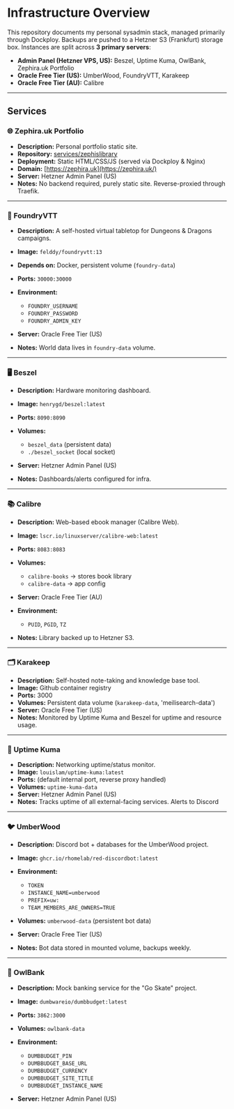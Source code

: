 # Infrastructure Overview

This repository documents my personal sysadmin stack, managed primarily through Dockploy.
Backups are pushed to a Hetzner S3 (Frankfurt) storage box.
Instances are split across **3 primary servers**:

* **Admin Panel (Hetzner VPS, US):** Beszel, Uptime Kuma, OwlBank, Zephira.uk Portfolio
* **Oracle Free Tier (US):** UmberWood, FoundryVTT, Karakeep
* **Oracle Free Tier (AU):** Calibre

---

## Services

### 🌐 Zephira.uk Portfolio

* **Description:** Personal portfolio static site.
* **Repository:** [services/zephislibrary](https://github.com/Zephira58/sysadmin/tree/main/services/zephislibrary)
* **Deployment:** Static HTML/CSS/JS (served via Dockploy & Nginx)
* **Domain:** [https://zephira.uk](https://zephira.uk/)
* **Server:** Hetzner Admin Panel (US)
* **Notes:** No backend required, purely static site. Reverse-proxied through Traefik.

---

### 🎲 FoundryVTT

* **Description:** A self-hosted virtual tabletop for Dungeons & Dragons campaigns.
* **Image:** `felddy/foundryvtt:13`
* **Depends on:** Docker, persistent volume (`foundry-data`)
* **Ports:** `30000:30000`
* **Environment:**

  * `FOUNDRY_USERNAME`
  * `FOUNDRY_PASSWORD`
  * `FOUNDRY_ADMIN_KEY`
* **Server:** Oracle Free Tier (US)
* **Notes:** World data lives in `foundry-data` volume.

---

### 🖥️ Beszel

* **Description:** Hardware monitoring dashboard.
* **Image:** `henrygd/beszel:latest`
* **Ports:** `8090:8090`
* **Volumes:**

  * `beszel_data` (persistent data)
  * `./beszel_socket` (local socket)
* **Server:** Hetzner Admin Panel (US)
* **Notes:** Dashboards/alerts configured for infra.

---

### 📚 Calibre

* **Description:** Web-based ebook manager (Calibre Web).
* **Image:** `lscr.io/linuxserver/calibre-web:latest`
* **Ports:** `8083:8083`
* **Volumes:**

  * `calibre-books` → stores book library
  * `calibre-data` → app config
* **Server:** Oracle Free Tier (AU)
* **Environment:**

  * `PUID`, `PGID`, `TZ`
* **Notes:** Library backed up to Hetzner S3.

---

### 🗂️ Karakeep

* **Description:** Self-hosted note-taking and knowledge base tool.
* **Image:** Github container registry
* **Ports:** 3000
* **Volumes:** Persistent data volume (`karakeep-data`, 'meilisearch-data')
* **Server:** Oracle Free Tier (US)
* **Notes:** Monitored by Uptime Kuma and Beszel for uptime and resource usage.

---

### 📡 Uptime Kuma

* **Description:** Networking uptime/status monitor.
* **Image:** `louislam/uptime-kuma:latest`
* **Ports:** (default internal port, reverse proxy handled)
* **Volumes:** `uptime-kuma-data`
* **Server:** Hetzner Admin Panel (US)
* **Notes:** Tracks uptime of all external-facing services. Alerts to Discord

---

### 🐦 UmberWood

* **Description:** Discord bot + databases for the UmberWood project.
* **Image:** `ghcr.io/rhomelab/red-discordbot:latest`
* **Environment:**

  * `TOKEN`
  * `INSTANCE_NAME=umberwood`
  * `PREFIX=uw:`
  * `TEAM_MEMBERS_ARE_OWNERS=TRUE`
* **Volumes:** `umberwood-data` (persistent bot data)
* **Server:** Oracle Free Tier (US)
* **Notes:** Bot data stored in mounted volume, backups weekly.

---

### 🏦 OwlBank

* **Description:** Mock banking service for the "Go Skate" project.
* **Image:** `dumbwareio/dumbbudget:latest`
* **Ports:** `3862:3000`
* **Volumes:** `owlbank-data`
* **Environment:**

  * `DUMBBUDGET_PIN`
  * `DUMBBUDGET_BASE_URL`
  * `DUMBBUDGET_CURRENCY`
  * `DUMBBUDGET_SITE_TITLE`
  * `DUMBBUDGET_INSTANCE_NAME`
* **Server:** Hetzner Admin Panel (US)
